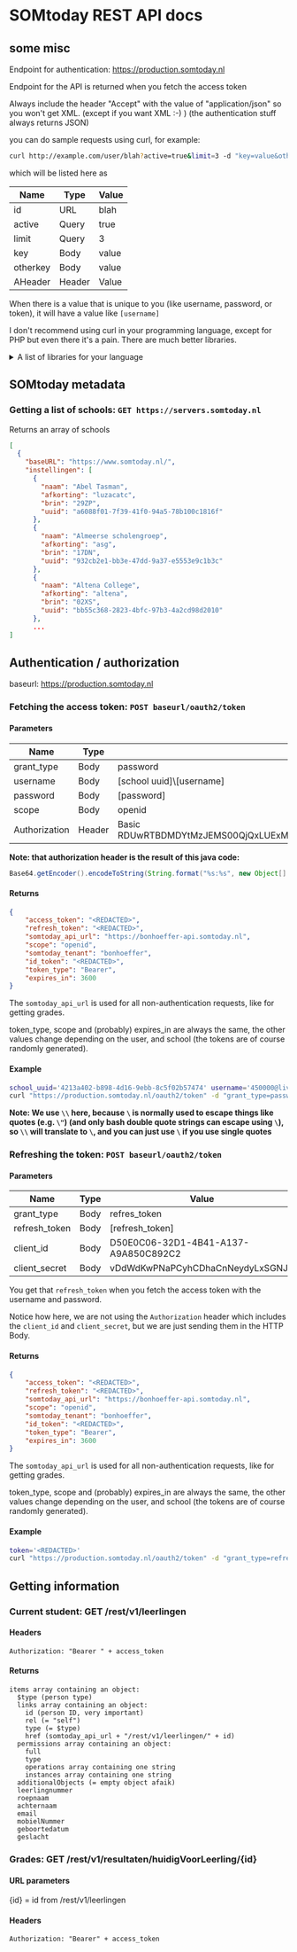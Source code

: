# SOMtoday REST API docs
## some misc
Endpoint for authentication: https://production.somtoday.nl

Endpoint for the API is returned when you fetch the access token

Always include the header "Accept" with the value of "application/json" so you won't get XML. (except if you want XML :-) ) (the authentication stuff always returns JSON)

you can do sample requests using curl, for example:
```bash
curl http://example.com/user/blah?active=true&limit=3 -d "key=value&otherkey=value" -H "AHeader: Value"
```

which will be listed here as

|Name    |Type  |Value|
|--------|------|-----|
|id      |URL   |blah |
|active  |Query |true |
|limit   |Query |3    |
|key     |Body  |value|
|otherkey|Body  |value|
|AHeader |Header|Value|

When there is a value that is unique to you (like username, password, or token), it will have a value like `[username]`

I don't recommend using curl in your programming language, except for PHP but even there it's a pain. There are much better libraries.

<details>
  <summary>A list of libraries for your language </summary>
   JavaScript: [window.fetch](https://developers.google.com/web/updates/2015/03/introduction-to-fetch)

   NodeJS: [node-fetch](https://github.com/bitinn/node-fetch), [HTTP from stdlib](https://nodejs.org/api/http.html), [Request](https://github.com/request/request), [Axios](https://github.com/axios/axios)

   Go: [net/http](https://golang.org/pkg/net/http/)

   Ruby: [Faraday](https://github.com/lostisland/faraday), [HTTParty](https://github.com/jnunemaker/httparty)

   Please add more if you know more.
</details>

## SOMtoday metadata
### Getting a list of schools: `GET https://servers.somtoday.nl`
Returns an array of schools
```json
[
  {
    "baseURL": "https://www.somtoday.nl/",
    "instellingen": [
      {
        "naam": "Abel Tasman",
        "afkorting": "luzacatc",
        "brin": "29ZP",
        "uuid": "a6088f01-7f39-41f0-94a5-78b100c1816f"
      },
      {
        "naam": "Almeerse scholengroep",
        "afkorting": "asg",
        "brin": "17DN",
        "uuid": "932cb2e1-bb3e-47dd-9a37-e5553e9c1b3c"
      },
      {
        "naam": "Altena College",
        "afkorting": "altena",
        "brin": "02XS",
        "uuid": "bb55c368-2823-4bfc-97b3-4a2cd98d2010"
      },
      ...
]
```

## Authentication / authorization
baseurl: https://production.somtoday.nl

### Fetching the access token: `POST baseurl/oauth2/token`

#### Parameters

|Name|Type|Value|
|----|----|-----|
|grant_type|Body|password|
|username|Body|[school uuid]\\[username]|
|password|Body|[password]|
|scope|Body|openid|
|Authorization|Header|Basic RDUwRTBDMDYtMzJEMS00QjQxLUExMzctQTlBODUwQzg5MkMyOnZEZFdkS3dQTmFQQ3loQ0RoYUNuTmV5ZHlMeFNHTkpY|

**Note: that authorization header is the result of this java code:**
```java
Base64.getEncoder().encodeToString(String.format("%s:%s", new Object[] { "D50E0C06-32D1-4B41-A137-A9A850C892C2" /* client ID */, "vDdWdKwPNaPCyhCDhaCnNeydyLxSGNJX" /* client secret */ }).getBytes(Charset.forName("UTF-8")))
```

#### Returns
```json
{
    "access_token": "<REDACTED>",
    "refresh_token": "<REDACTED>",
    "somtoday_api_url": "https://bonhoeffer-api.somtoday.nl",
    "scope": "openid",
    "somtoday_tenant": "bonhoeffer",
    "id_token": "<REDACTED>",
    "token_type": "Bearer",
    "expires_in": 3600
}
```

The `somtoday_api_url` is used for all non-authentication requests, like for getting grades.

token_type, scope and (probably) expires_in are always the same, the other values change depending on the user, and school (the tokens are of course randomly generated).

#### Example
```bash
school_uuid='4213a402-b898-4d16-9ebb-8c5f02b57474' username='450000@live.bc-enschede.nl' password='MYSECRETPASSWORD123'
curl "https://production.somtoday.nl/oauth2/token" -d "grant_type=password&username=$school_uuid\\$username&password=$password&scope=openid" -H "Authorization: Basic RDUwRTBDMDYtMzJEMS00QjQxLUExMzctQTlBODUwQzg5MkMyOnZEZFdkS3dQTmFQQ3loQ0RoYUNuTmV5ZHlMeFNHTkpY"
```

**Note: We use `\\` here, because `\` is normally used to escape things like quotes (e.g. `\"`) (and only bash double quote strings can escape using `\`), so `\\` will translate to `\`, and you can just use `\` if you use single quotes**

### Refreshing the token: `POST baseurl/oauth2/token`
#### Parameters

|Name|Type|Value|
|----|----|-----|
|grant_type|Body|refres_token|
|refresh_token|Body|[refresh_token]|
|client_id|Body|D50E0C06-32D1-4B41-A137-A9A850C892C2|
|client_secret|Body|vDdWdKwPNaPCyhCDhaCnNeydyLxSGNJX|

You get that `refresh_token` when you fetch the access token with the username and password.

Notice how here, we are not using the `Authorization` header which includes the `client_id` and `client_secret`, but we are just sending them in the HTTP Body.

#### Returns
```json
{
    "access_token": "<REDACTED>",
    "refresh_token": "<REDACTED>",
    "somtoday_api_url": "https://bonhoeffer-api.somtoday.nl",
    "scope": "openid",
    "somtoday_tenant": "bonhoeffer",
    "id_token": "<REDACTED>",
    "token_type": "Bearer",
    "expires_in": 3600
}
```

The `somtoday_api_url` is used for all non-authentication requests, like for getting grades.

token_type, scope and (probably) expires_in are always the same, the other values change depending on the user, and school (the tokens are of course randomly generated).

#### Example
```bash
token='<REDACTED>'
curl "https://production.somtoday.nl/oauth2/token" -d "grant_type=refresh_token&refresh_token=$token&client_id=D50E0C06-32D1-4B41-A137-A9A850C892C2&client_secret=vDdWdKwPNaPCyhCDhaCnNeydyLxSGNJX"
```

## Getting information
### Current student: GET /rest/v1/leerlingen
#### Headers
```
Authorization: "Bearer " + access_token
```

#### Returns
```
items array containing an object:
  $type (person type)
  links array containing an object:
    id (person ID, very important)
    rel (= "self")
    type (= $type)
    href (somtoday_api_url + "/rest/v1/leerlingen/" + id)
  permissions array containing an object:
    full
    type
    operations array containing one string
    instances array containing one string
  additionalObjects (= empty object afaik)
  leerlingnummer
  roepnaam
  achternaam
  email
  mobielNummer
  geboortedatum
  geslacht
```

### Grades: GET /rest/v1/resultaten/huidigVoorLeerling/{id}
#### URL parameters
{id} = id from /rest/v1/leerlingen

#### Headers
```
Authorization: "Bearer" + access_token
```
